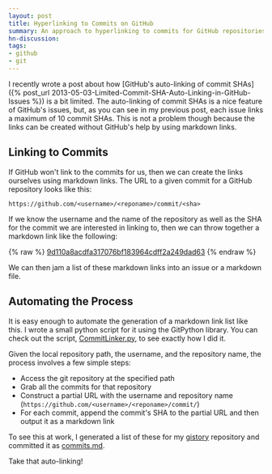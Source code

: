 ```yaml
---
layout: post
title: Hyperlinking to Commits on GitHub
summary: An approach to hyperlinking to commits for GitHub repositories
hn-discussion:
tags:
- github
- git
---
```


I recently wrote a post about how
[GitHub's auto-linking of commit SHAs]({% post_url 2013-05-03-Limited-Commit-SHA-Auto-Linking-in-GitHub-Issues %})
is a bit
limited. The auto-linking of commit SHAs is a nice feature of GitHub's
issues, but, as you can see in my previous post, each issue links a maximum
of 10 commit SHAs. This is not a problem though because the links can be
created without GitHub's help by using markdown links.

<!-- more -->

## Linking to Commits

If GitHub won't link to the commits for us, then we can create the links
ourselves using markdown links. The URL to a given commit for a GitHub
repository looks like this:

    https://github.com/<username>/<reponame>/commit/<sha>

If we know the username and the name of the repository as well as the SHA
for the commit we are interested in linking to, then we can throw together a
markdown link like the following:

{% raw %}
    [9d110a8acdfa317076bf183964cdff2a249dad63](https://github.com/jbranchaud/gistory/commit/9d110a8acdfa317076bf183964cdff2a249dad63)
{% endraw %}

We can then jam a list of these markdown links into an issue or a markdown
file.

## Automating the Process

It is easy enough to automate the generation of a markdown link list like
this. I wrote a small python script for it using the GitPython library. You
can check out the script,
[CommitLinker.py](https://github.com/jbranchaud/gistory/blob/master/CommitLinker.py),
to see exactly how I did it.

Given the local repository path, the username, and the repository name,
the process involves a few simple steps:

- Access the git repository at the specified path
- Grab all the commits for that repository
- Construct a partial URL with the username and repository name
  (`https://github.com/<username>/<reponame>/commit/`)
- For each commit, append the commit's SHA to the partial URL and then
  output it as a markdown link

To see this at work, I generated a list of these for my
[gistory](https://github.com/jbranchaud/gistory)
repository and committed it as
[commits.md](https://github.com/jbranchaud/gistory/blob/master/commits.md).

Take that auto-linking!
